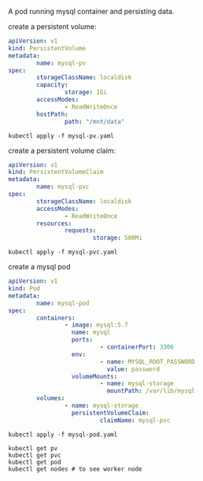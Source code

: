 
A pod running mysql container and persisting data.

create a persistent volume:

```yaml
apiVersion: v1
kind: PersistentVolume
metadata:
        name: mysql-pv
spec:
        storageClassName: localdisk
        capacity:
                storage: 1Gi
        accessModes:
                - ReadWriteOnce
        hostPath:
                path: "/mnt/data"
```

```shell script
kubectl apply -f mysql-pv.yaml
```

create a persistent volume claim:

```yaml
apiVersion: v1
kind: PersistentVolumeClaim
metadata:
        name: mysql-pvc
spec:
        storageClassName: localdisk
        accessModes:
                - ReadWriteOnce
        resources:
                requests:
                        storage: 500Mi
```

```shell script
kubectl apply -f mysql-pvc.yaml
```

create a mysql pod

```yaml
apiVersion: v1
kind: Pod
metadata:
        name: mysql-pod
spec:
        containers:
                - image: mysql:5.7
                  name: mysql
                  ports:
                          - containerPort: 3306
                  env:
                          - name: MYSQL_ROOT_PASSWORD
                            value: password
                  volumeMounts:
                          - name: mysql-storage
                            mountPath: /var/lib/mysql
        volumes:
                - name: mysql-storage
                  persistentVolumeClaim:
                          claimName: mysql-pvc
```

```shell script
kubectl apply -f mysql-pod.yaml
```

```shell script
kubectl get pv
kubectl get pvc
kubectl get pod
kubectl get nodes # to see worker node
```


